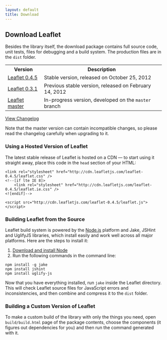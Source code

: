 ```yaml
---
layout: default
title: Download
---
```


## Download Leaflet

Besides the library itself, the download package contains full source code, unit tests, files for debugging and a build system. The production files are in the `dist` folder.

<table>
	<tr>
		<th>Version</th>
		<th>Description</th>
	</tr>
	<tr>
		<td class="width100"><a href="https://github.com/CloudMade/Leaflet/zipball/v0.4.4">Leaflet 0.4.5</a></td>
		<td>Stable version, released on October 25, 2012</td>
	</tr>
	<tr>
		<td class="width100"><a href="https://github.com/CloudMade/Leaflet/zipball/v0.3.1">Leaflet 0.3.1</a></td>
		<td>Previous stable version, released on February 14, 2012</td>
	</tr>
	<tr>
		<td><a href="http://github.com/CloudMade/Leaflet/zipball/master">Leaflet master</a></td>
		<td>In-progress version, developed on the <code>master</code> branch</td>
	</tr>
</table>

[View Changelog](https://github.com/CloudMade/Leaflet/blob/master/CHANGELOG.md)

Note that the master version can contain incompatible changes, so please read the changelog carefully when upgrading to it.

### Using a Hosted Version of Leaflet

The latest stable release of Leaflet is hosted on a CDN — to start using
it straight away, place this code in the `head` section of your HTML:

    <link rel="stylesheet" href="http://cdn.leafletjs.com/leaflet-0.4.5/leaflet.css" />
    <!--[if lte IE 8]>
        <link rel="stylesheet" href="http://cdn.leafletjs.com/leaflet-0.4.5/leaflet.ie.css" />
    <![endif]-->

    <script src="http://cdn.leafletjs.com/leaflet-0.4.5/leaflet.js"></script>

### Building Leaflet from the Source

Leaflet build system is powered by the [Node.js](http://nodejs.org) platform and Jake, JSHint and UglifyJS libraries, which install easily and work well across all major platforms. Here are the steps to install it:

 1. [Download and install Node](http://nodejs.org)
 2. Run the following commands in the command line:

 <pre><code class="no-highlight">npm install -g jake
npm install jshint
npm install uglify-js
</code></pre>

Now that you have everything installed, run `jake` inside the Leaflet directory. This will check Leaflet source files for JavaScript errors and inconsistencies, and then combine and compress it to the `dist` folder.

### Building a Custom Version of Leaflet

To make a custom build of the library with only the things you need, open `build/build.html` page of the package contents, choose the components (it figures out dependencies for you) and then run the command generated with it.
